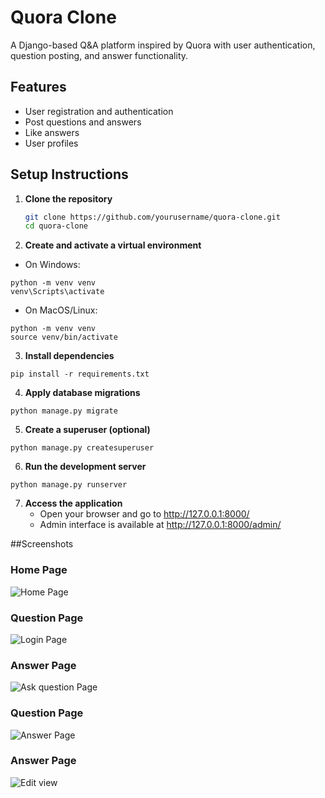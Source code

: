 # Quora Clone

A Django-based Q&A platform inspired by Quora with user authentication, question posting, and answer functionality.

## Features
- User registration and authentication
- Post questions and answers
- Like answers
- User profiles

## Setup Instructions

1. **Clone the repository**
   ```bash
   git clone https://github.com/yourusername/quora-clone.git
   cd quora-clone
2. **Create and activate a virtual environment**
   
* On Windows:
```
python -m venv venv
venv\Scripts\activate
```
* On MacOS/Linux:
```
python -m venv venv
source venv/bin/activate
```
3. **Install dependencies**
```
pip install -r requirements.txt
```
4. **Apply database migrations**
```
python manage.py migrate
```
5. **Create a superuser (optional)**
```
python manage.py createsuperuser
```
6. **Run the development server**
```
python manage.py runserver
```

7. **Access the application**
   * Open your browser and go to http://127.0.0.1:8000/
   * Admin interface is available at http://127.0.0.1:8000/admin/

##Screenshots
  
### Home Page
![Home Page](screenshots/SS1.png)

### Question Page
![Login Page](screenshots/SS2.png)
### Answer Page
![Ask question Page](screenshots/SS3.png)
### Question Page
![Answer Page](screenshots/SS4.png)
### Answer Page
![Edit view](screenshots/SS5.png)

